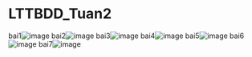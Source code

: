 # LTTBDD_Tuan2
bai1![image](https://github.com/HuynhVyHao/LTTBDD_Tuan2/assets/97943392/f8ffa7a3-1273-4786-8409-70a880a1a249)
bai2![image](https://github.com/HuynhVyHao/LTTBDD_Tuan2/assets/97943392/8a0827a8-2382-432f-870e-d6093cb98977)
bai3![image](https://github.com/HuynhVyHao/LTTBDD_Tuan2/assets/97943392/cfcf6e44-d31d-485a-9ee3-04e51edf16bb)
bai4![image](https://github.com/HuynhVyHao/LTTBDD_Tuan2/assets/97943392/dd5a5969-0dff-440c-b45d-809a23ec80ec)
bai5![image](https://github.com/HuynhVyHao/LTTBDD_Tuan2/assets/97943392/a76cb3e3-b657-4dc7-8e65-d13e4a8ce566)
bai6![image](https://github.com/HuynhVyHao/LTTBDD_Tuan2/assets/97943392/b0261014-d39e-4176-8ba5-2c5a3bd41e44)
bai7![image](https://github.com/HuynhVyHao/LTTBDD_Tuan2/assets/97943392/beefd61c-11d4-41dd-9e6f-23eaaa225c04)



